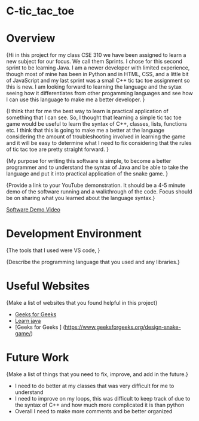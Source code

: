 # C-tic_tac_toe
# Overview

{Hi in this project for my class CSE 310 we have been assigned to learn a new subject for our focus. We call them Sprints. I chose for this second sprint to be learning Java. I am a newer developer with limited experience, though most of mine has been in Python and in HTML, CSS, and a little bit of JavaScript  and my last sprint was a small C++ tic tac toe assignment so this is new. I am looking forward to learning the language and the sytax seeing how it differentiates from other progamming languages and see how I can use this language to make me a better developer. }

{I think that for me the best way to learn is practical application of something that I can see. So, I thought that learning a simple tic tac toe game would be useful to learn the syntax of C++, classes, lists, functions etc. I think that this is going to make me a better at the language considering the amount of troubleshooting involved in learning the game and it will be easy to determine what I need to fix considering that the rules of tic tac toe are pretty straight forward. }

{My purpose for writing this software is simple, to become a better programmer and to understand the syntax of Java and be able to take the language and put it into practical application of the snake game. }

{Provide a link to your YouTube demonstration.  It should be a 4-5 minute demo of the software running and a walkthrough of the code.  Focus should be on sharing what you learned about the language syntax.}

[Software Demo Video]()

# Development Environment

{The tools that I used were VS code, }

{Describe the programming language that you used and any libraries.}

# Useful Websites

{Make a list of websites that you found helpful in this project}
* [Geeks for Geeks](https://www.geeksforgeeks.org/java/)
* [Learn java](https://www.learnjavaonline.org/)
* [Geeks for Geeks ] (https://www.geeksforgeeks.org/design-snake-game/)

# Future Work

{Make a list of things that you need to fix, improve, and add in the future.}
* I need to do better at my classes that was very difficult for me to understand
* I need to improve on my loops, this was difficult to keep track of due to the syntax of C++ and how much more complicated it is than python 
* Overall I need to make more comments and be better organized 

